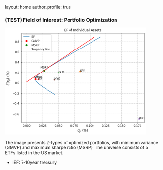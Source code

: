 layout: home
author_profile: true

### (TEST) Field of Interest: Portfolio Optimization

<img src="./fig1.PNG">

The image presents 2-types of optimized portfolios, with minimum variance (GMVP) and maximum sharpe ratio (MSRP). The universe consists of 5 ETFs listed in the US market.
* IEF: 7-10year treasury
